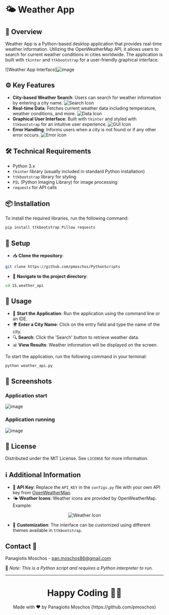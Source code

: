 # 🌤️ Weather App

## 📖 Overview
Weather App is a Python-based desktop application that provides real-time weather information. Utilizing the OpenWeatherMap API, it allows users to search for current weather conditions in cities worldwide. The application is built with `tkinter` and `ttkbootstrap` for a user-friendly graphical interface.

![Weather App Interface]![image](https://github.com/pmoschos/pmoschos/assets/133533759/8cace95c-16b2-492f-a6a5-cdd4567bf845)

## ⚙️ Key Features
- **City-based Weather Search**: Users can search for weather information by entering a city name. ![Search Icon](URL_TO_SEARCH_ICON)
- **Real-time Data**: Fetches current weather data including temperature, weather conditions, and more. ![Data Icon](URL_TO_DATA_ICON)
- **Graphical User Interface**: Built with `tkinter` and styled with `ttkbootstrap` for an intuitive user experience. ![GUI Icon](URL_TO_GUI_ICON)
- **Error Handling**: Informs users when a city is not found or if any other error occurs. ![Error Icon](URL_TO_ERROR_ICON)

## 🛠 Technical Requirements
- Python 3.x
- `tkinter` library (usually included in standard Python installation)
- `ttkbootstrap` library for styling
- `PIL` (Python Imaging Library) for image processing
- `requests` for API calls

## 📦 Installation

To install the required libraries, run the following command:

```bash
pip install ttkbootstrap Pillow requests
```

## 🚀 Setup
- 📥 **Clone the repository**:
```bash
git clone https://github.com/pmoschos/PythonScripts
```

- 📁 **Navigate to the project directory**:
```bash
cd 15.weather_api
```

## 📌 Usage
- 🚀 **Start the Application**: Run the application using the command line or an IDE.
- 🌍 **Enter a City Name**: Click on the entry field and type the name of the city.
- 🔍 **Search**: Click the 'Search' button to retrieve weather data.
- 📊 **View Results**: Weather information will be displayed on the screen.

To start the application, run the following command in your terminal:

```bash
python weather_api.py
```

## 📸 Screenshots
### Application start
![image](https://github.com/pmoschos/pmoschos/assets/133533759/3b753405-adcf-45bc-80f8-089404236cb1)

### Application running
![image](https://github.com/pmoschos/pmoschos/assets/133533759/8cace95c-16b2-492f-a6a5-cdd4567bf845)

## 📜 License
Distributed under the MIT License. See `LICENSE` for more information.

## ℹ️ Additional Information
- 🔑 **API Key**: Replace the `API_KEY` in the `configs.py` file with your own API key from [OpenWeatherMap](https://openweathermap.org/). 
- 🌤️ **Weather Icons**: Weather icons are provided by OpenWeatherMap. Example:
<p align="center">
  <img src="https://openweathermap.org/img/wn/10d@2x.png" alt="Weather Icon">
</p>

- 🎨 **Customization**: The interface can be customized using different themes available in `ttkbootstrap`.

## Contact 📧
Panagiotis Moschos - pan.moschos86@gmail.com

🔗 *Note: This is a Python script and requires a Python interpreter to run.*

---
<h1 align=center>Happy Coding 👨‍💻 </h1>

<p align="center">
  Made with ❤️ by Panagiotis Moschos (https://github.com/pmoschos)
</p>
